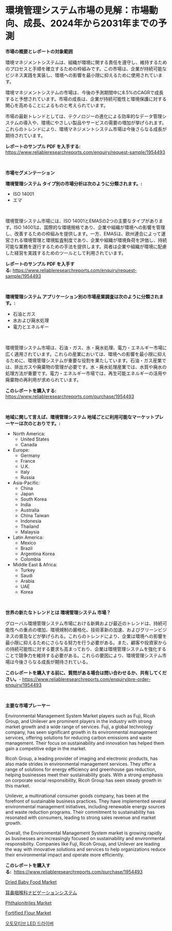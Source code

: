 <p><h1>環境管理システム市場の見解：市場動向、成長、2024年から2031年までの予測</h1></p><p><strong>市場の概要とレポートの対象範囲</strong></p>
<p><p>環境マネジメントシステムは、組織が環境に関する責任を遵守し、維持するためのプロセスと手順を確立するための枠組みです。この市場は、企業が持続可能なビジネス実践を実装し、環境への影響を最小限に抑えるために使用されています。</p><p>環境マネジメントシステムの市場は、今後の予測期間中に8.5%のCAGRで成長すると予想されています。市場の成長は、企業が持続可能性と環境保護に対する関心を高めることによるものと考えられています。</p><p>市場の最新トレンドとしては、テクノロジーの進化による効率的なデータ管理システムの導入や、環境にやさしい製品やサービスの需要の増加が挙げられます。これらのトレンドにより、環境マネジメントシステム市場は今後さらなる成長が期待されています。</p></p>
<p><strong>レポートのサンプル PDF を入手する:</strong> <a href="https://www.reliableresearchreports.com/enquiry/request-sample/1954493">https://www.reliableresearchreports.com/enquiry/request-sample/1954493</a></p>
<p>&nbsp;</p>
<p><strong>市場セグメンテーション</strong></p>
<p><strong>環境管理システム タイプ別の市場分析は次のように分類されます。:</strong></p>
<p><ul><li>ISO 14001</li><li>エマ</li></ul></p>
<p>&nbsp;</p>
<p><p>環境管理システム市場には、ISO 14001とEMASの2つの主要なタイプがあります。ISO 14001は、国際的な環境規格であり、企業や組織が環境への影響を管理し、改善するための枠組みを提供します。一方、EMASは、欧州連合によって運営される環境管理と環境監査制度であり、企業や組織が環境負荷を評価し、持続可能な業務を遂行するための手法を提供します。両者は企業や組織が環境に配慮した経営を実践するためのツールとして利用されています。</p></p>
<p><strong>レポートのサンプル PDF を入手する:</strong>&nbsp;<a href="https://www.reliableresearchreports.com/enquiry/request-sample/1954493">https://www.reliableresearchreports.com/enquiry/request-sample/1954493</a></p>
<p>&nbsp;</p>
<p><strong> 環境管理システム アプリケーション別の市場産業調査は次のように分類されます。:</strong></p>
<p><ul><li>石油とガス</li><li>水および廃水処理</li><li>電力とエネルギー</li></ul></p>
<p>&nbsp;</p>
<p><p>環境管理システム市場は、石油・ガス、水・廃水処理、電力・エネルギー市場に広く適用されています。これらの産業においては、環境への影響を最小限に抑えるために、環境管理システムが重要な役割を果たしています。石油・ガス産業では、排出ガスや廃棄物の管理が必要です。水・廃水処理産業では、水質や廃水の処理方法が重要です。電力・エネルギー市場では、再生可能エネルギーの活用や廃棄物の再利用が求められています。</p></p>
<p><strong>このレポートを購入する:</strong>&nbsp; <a href="https://www.reliableresearchreports.com/purchase/1954493">https://www.reliableresearchreports.com/purchase/1954493</a></p>
<p>&nbsp;</p>
<p><strong>地域に関して言えば、環境管理システム 地域ごとに利用可能なマーケットプレーヤーは次のとおりです。:</strong></p>
<p><ul>
    <li>
        North America:
        <ul>
            <li>United States</li>
            <li>Canada</li>
        </ul>
    </li>
    <li>
        Europe:
        <ul>
            <li>Germany</li>
            <li>France</li>
            <li>U.K.</li>
            <li>Italy</li>
            <li>Russia</li>
        </ul>
    </li>
    <li>
        Asia-Pacific:
        <ul>
            <li>China</li>
            <li>Japan</li>
            <li>South Korea</li>
            <li>India</li>
            <li>Australia</li>
            <li>China Taiwan</li>
            <li>Indonesia</li>
            <li>Thailand</li>
            <li>Malaysia</li>
        </ul>
    </li>
    <li>
        Latin America:
        <ul>
            <li>Mexico</li>
            <li>Brazil</li>
            <li>Argentina Korea</li>
            <li>Colombia</li>
        </ul>
    </li>
    <li>
        Middle East & Africa:
        <ul>
            <li>Turkey</li>
            <li>Saudi</li>
            <li>Arabia</li>
            <li>UAE</li>
            <li>Korea</li>
        </ul>
    </li>
    </ul></p>
<p>&nbsp;</p>
<p><strong>世界の新たなトレンドとは 環境管理システム 市場？</strong></p>
<p><p>グローバル環境管理システム市場における新興および最近のトレンドは、持続可能性への重点の増加、環境規制の厳格化、技術革新の加速、およびグリーンビジネスの普及などが挙げられる。これらのトレンドにより、企業は環境への影響を最小限に抑えるためにさらなる努力を行う必要がある。また、顧客や投資家からの持続可能性に対する要求も高まっており、企業は環境管理システムを強化することで競争力を維持する必要がある。これらの要因により、環境管理システム市場は今後さらなる成長が期待されている。</p></p>
<p><strong>このレポートを購入する前に、質問がある場合は問い合わせるか、共有してください。</strong>- <a href="https://www.reliableresearchreports.com/enquiry/pre-order-enquiry/1954493">https://www.reliableresearchreports.com/enquiry/pre-order-enquiry/1954493</a></p>
<p>&nbsp;</p>
<p><strong>主要な市場プレーヤー</strong></p>
<p><p>Environmental Management System Market players such as Fuji, Ricoh Group, and Unilever are prominent players in the industry with strong market growth and a wide range of services. Fuji, a global technology company, has seen significant growth in its environmental management services, offering solutions for reducing carbon emissions and waste management. Their focus on sustainability and innovation has helped them gain a competitive edge in the market.</p><p>Ricoh Group, a leading provider of imaging and electronic products, has also made strides in environmental management services. They offer a range of solutions for energy efficiency and greenhouse gas reduction, helping businesses meet their sustainability goals. With a strong emphasis on corporate social responsibility, Ricoh Group has seen steady growth in this market.</p><p>Unilever, a multinational consumer goods company, has been at the forefront of sustainable business practices. They have implemented several environmental management initiatives, including renewable energy sources and waste reduction programs. Their commitment to sustainability has resonated with consumers, leading to strong sales revenue and market growth.</p><p>Overall, the Environmental Management System market is growing rapidly as businesses are increasingly focused on sustainability and environmental responsibility. Companies like Fuji, Ricoh Group, and Unilever are leading the way with innovative solutions and services to help organizations reduce their environmental impact and operate more efficiently.</p></p>
<p><strong>このレポートを購入する:</strong>&nbsp;&nbsp;<a href="https://www.reliableresearchreports.com/purchase/1954493">https://www.reliableresearchreports.com/purchase/1954493</a></p>
<p><p><a href="https://eight-handstand-8fb.notion.site/Dried-Baby-Food-Market-Provides-Detailed-Segmentation-of-this-Market-based-on-Type-Application-and-f2b8fabf13d04bdb828ffab78728c39f">Dried Baby Food Market</a></p><p><a href="https://github.com/cbigkbh02719/Market-Research-Report-List-1/blob/main/8177310191100.md">耳鼻咽喉科ナビゲーションシステム</a></p><p><a href="https://github.com/CliffMedina6/Market-Research-Report-List-3/blob/main/phthalonitriles-market.md">Phthalonitriles Market</a></p><p><a href="https://simplistic-meeting-7ee.notion.site/Global-Fortified-Flour-Market-Size-and-Market-Trends-Insights-and-Projections-from-2024-to-2031-bcf6f2aadd4f4acc922d35a8778f9940">Fortified Flour Market</a></p><p><a href="https://github.com/oajzkywllm460/Market-Research-Report-List-1/blob/main/9936539190944.md">오토모티브 LED 드라이버</a></p></p>